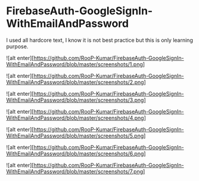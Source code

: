 # FirebaseAuth-GoogleSignIn-WithEmailAndPassword
I used all hardcore text, I know it is not best practice but this is only learning purpose.

![alt enter][https://github.com/RooP-Kumar/FirebaseAuth-GoogleSignIn-WithEmailAndPassword/blob/master/screenshots/1.png]


![alt enter][https://github.com/RooP-Kumar/FirebaseAuth-GoogleSignIn-WithEmailAndPassword/blob/master/screenshots/2.png]


![alt enter][https://github.com/RooP-Kumar/FirebaseAuth-GoogleSignIn-WithEmailAndPassword/blob/master/screenshots/3.png]


![alt enter][https://github.com/RooP-Kumar/FirebaseAuth-GoogleSignIn-WithEmailAndPassword/blob/master/screenshots/4.png]


![alt enter][https://github.com/RooP-Kumar/FirebaseAuth-GoogleSignIn-WithEmailAndPassword/blob/master/screenshots/5.png]


![alt enter][https://github.com/RooP-Kumar/FirebaseAuth-GoogleSignIn-WithEmailAndPassword/blob/master/screenshots/6.png]


![alt enter][https://github.com/RooP-Kumar/FirebaseAuth-GoogleSignIn-WithEmailAndPassword/blob/master/screenshots/7.png]
